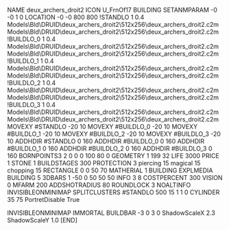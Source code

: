 NAME deux_archers_droit2
ICON U_FrnOf17
BUILDING
SETANMPARAM -0 -0 1 0
LOCATION -0 -0 800 800
!STANDLO      1 0.4 Models\Bld\DRUID\deux_archers_droit2\512x256\deux_archers_droit2.c2m Models\Bld\DRUID\deux_archers_droit2\512x256\deux_archers_droit2.c2m 
!BUILDLO_0    1 0.4 Models\Bld\DRUID\deux_archers_droit2\512x256\deux_archers_droit2.c2m Models\Bld\DRUID\deux_archers_droit2\512x256\deux_archers_droit2.c2m 
!BUILDLO_1    1 0.4 Models\Bld\DRUID\deux_archers_droit2\512x256\deux_archers_droit2.c2m Models\Bld\DRUID\deux_archers_droit2\512x256\deux_archers_droit2.c2m 
!BUILDLO_2    1 0.4 Models\Bld\DRUID\deux_archers_droit2\512x256\deux_archers_droit2.c2m Models\Bld\DRUID\deux_archers_droit2\512x256\deux_archers_droit2.c2m 
!BUILDLO_3    1 0.4 Models\Bld\DRUID\deux_archers_droit2\512x256\deux_archers_droit2.c2m Models\Bld\DRUID\deux_archers_droit2\512x256\deux_archers_droit2.c2m 
MOVEXY #STANDLO   -20 10
MOVEXY #BUILDLO_0 -20 10
MOVEXY #BUILDLO_1 -20 10
MOVEXY #BUILDLO_2 -20 10
MOVEXY #BUILDLO_3 -20 10
ADDHDIR #STANDLO 0 160
ADDHDIR #BUILDLO_0 0 160
ADDHDIR #BUILDLO_1 0 160
ADDHDIR #BUILDLO_2 0 160
ADDHDIR #BUILDLO_3 0 160
BORNPOINTS3 2 0 0 0 100 80 0
GEOMETRY 1 199 32
LIFE     3000
PRICE 1 STONE 1
BUILDSTAGES 300
PROTECTION 3 piercing 15 magical 15 chopping 15
RECTANGLE    0 0 50 70
MATHERIAL 1 BUILDING
EXPLMEDIA BUILDING 5
3DBARS 1 -50 0 50 50 50
INFO 3 8
COSTPERCENT 300
VISION 0
MFARM 200
ADDSHOTRADIUS 80
ROUNDLOCK 3
NOALTINFO
INVISIBLEONMINIMAP
SPLITCLUSTERS #STANDLO 500 15 1 1 0
CYLINDER 35 75
PortretDisable True

INVISIBLEONMINIMAP
IMMORTAL
BUILDBAR -3 0 3 0
ShadowScaleX 2.3
ShadowScaleY 1.0
[END]
